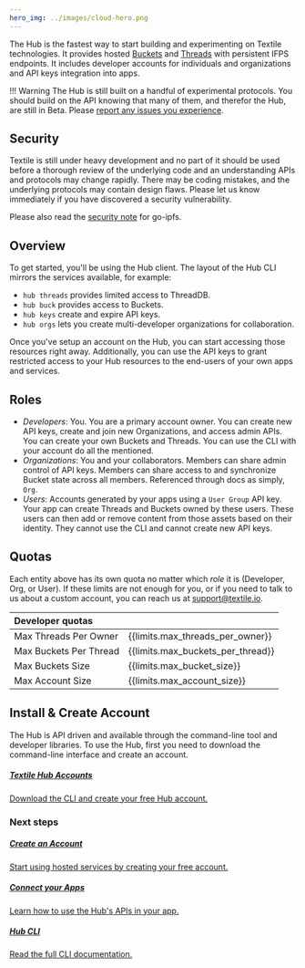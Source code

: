 ```yaml
---
hero_img: ../images/cloud-hero.png
---
```


The Hub is the fastest way to start building and experimenting on Textile technologies. It provides hosted [Buckets](../buckets/index.md) and [Threads](../threads/index.md) with persistent IFPS endpoints. It includes developer accounts for individuals and organizations and API keys integration into apps.

!!! Warning
    The Hub is still built on a handful of experimental protocols. You should build on the API knowing that many of them, and therefor the Hub, are still in Beta. Please [report any issues you experience](https://github.com/textileio/textile/issues).

## Security

Textile is still under heavy development and no part of it should be used before a thorough review of the underlying code and an understanding APIs and protocols may change rapidly. There may be coding mistakes, and the underlying protocols may contain design flaws. Please let us know immediately if you have discovered a security vulnerability.

Please also read the [security note](https://github.com/ipfs/go-ipfs#security-issues) for go-ipfs.

## Overview

To get started, you'll be using the Hub client. The layout of the Hub CLI mirrors the services available, for example:

* `hub threads` provides limited access to ThreadDB.
* `hub buck` provides access to Buckets.
* `hub keys` create and expire API keys.
* `hub orgs` lets you create multi-developer organizations for collaboration.

Once you've setup an account on the Hub, you can start accessing those resources right away. Additionally, you can use the API keys to grant restricted access to your Hub resources to the end-users of your own apps and services.

## Roles

* *Developers*: You. You are a primary account owner. You can create new API keys, create and join new Organizations, and access admin APIs. You can create your own Buckets and Threads. You can use the CLI with your account do all the mentioned.
* *Organizations*: You and your collaborators. Members can share admin control of API keys. Members can share access to and synchronize Bucket state across all members. Referenced through docs as simply, `Org`.
* *Users*: Accounts generated by your apps using a `User Group` API key. Your app can create Threads and Buckets owned by these users. These users can then add or remove content from those assets based on their identity. They cannot use the CLI and cannot create new API keys.

## Quotas

Each entity above has its own quota no matter which *role* it is (Developer, Org, or User). If these limits are not enough for you, or if you need to talk to us about a custom account, you can reach us at [support@textile.io](mailto:support@textile.io).

| Developer quotas | |
| :------ | :------ |
| Max Threads Per Owner | {{limits.max_threads_per_owner}} |
| Max Buckets Per Thread | {{limits.max_buckets_per_thread}} |
| Max Buckets Size | {{limits.max_bucket_size}} |
| Max Account Size | {{limits.max_account_size}} |

## Install & Create Account

The Hub is API driven and available through the command-line tool and developer libraries. To use the Hub, first you need to download the command-line interface and create an account.

<div class="txtl-options half">
  <a href="../hub/accounts" class="box">
    <h5>Textile Hub Accounts</h5>
    <p>Download the CLI and create your free Hub account.</p>
  </a>
</div>

### Next steps

<div class="txtl-options">
  <a href="../hub/accounts" class="box">
    <h5>Create an Account</h5>
    <p>Start using hosted services by creating your free account.</p>
  </a>
  <span class="box-space"> </span>
  <a href="../hub/apis" class="box">
    <h5>Connect your Apps</h5>
    <p>Learn how to use the Hub's APIs in your app.</p>
  </a>
  <span class="box-space"> </span>
  <a href="../hub/cli/hub" class="box">
    <h5>Hub CLI</h5>
    <p>Read the full CLI documentation.</p>
  </a>
</div>
